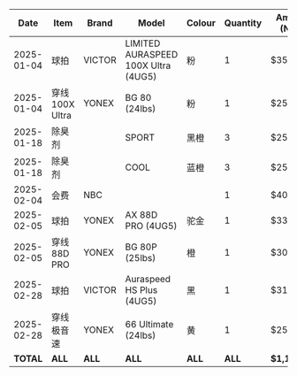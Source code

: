
| Date       | Item            | Brand   | Model                               | Colour  | Quantity | Amount (NZD)  | Amount (CNY) |
| ---------- | --------------- | ------- | ----------------------------------- | ------- | -------- | ------------- | ------------ |
| 2025-01-04 | 球拍            | VICTOR  | LIMITED AURASPEED 100X Ultra (4UG5) | 粉      | 1        | $356.00       |              |
| 2025-01-04 | 穿线 100X Ultra | YONEX   | BG 80 (24lbs)                       | 粉      | 1        | $25.00        |              |
| 2025-01-18 | 除臭剂          |         | SPORT                               | 黑橙    | 3        | $25.47        |              |
| 2025-01-18 | 除臭剂          |         | COOL                                | 蓝橙    | 3        | $25.47        |              |
| 2025-02-04 | 会费            | NBC     |                                     |         | 1        | $40           |              |
| 2025-02-05 | 球拍            | YONEX   | AX 88D PRO (4UG5)                   | 驼金    | 1        | $339.89       |              |
| 2025-02-05 | 穿线 88D PRO    | YONEX   | BG 80P (25lbs)                      | 橙      | 1        | $30.00        |              |
| 2025-02-28 | 球拍            | VICTOR  | Auraspeed HS Plus (4UG5)            | 黑      | 1        | $316.00       |              | 
| 2025-02-28 | 穿线 极音速     | YONEX   | 66 Ultimate (24lbs)                 | 黄      | 1        | $25.00        |              |
| **TOTAL**  | **ALL**         | **ALL** | **ALL**                             | **ALL** | **ALL**  | **$1,182.83** | **¥0.00**    |

